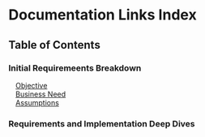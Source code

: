 # Documentation Links Index

## Table of Contents
### Initial Requiremeents Breakdown

&ensp;&ensp;[Objective](/docs/initial/objectives.md)<br />
&ensp;&ensp;[Business Need](/docs/initial/business-need.md)<br />
&ensp;&ensp;[Assumptions](/docs/initial/assumptions.md)<br />

### Requirements and Implementation Deep Dives
